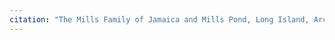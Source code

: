 ```yaml
---
citation: "The Mills Family of Jamaica and Mills Pond, Long Island, Archives at Queens Library, Queens Borough Public Library. Grayscale, cropped, contrast adjusted, flipped."
---
```

